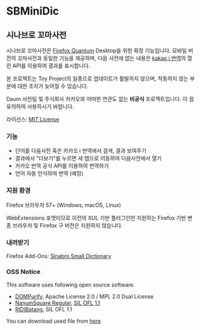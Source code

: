 # SBMiniDic

## 시나브로 꼬마사전

시나브로 꼬마사전은 [Firefox Quantum](https://firefox.com) Desktop을 위한 확장 기능입니다. 모바일 버전의 꼬마사전과 동일한 기능을 제공하며, 다음 사전에 없는 내용은 [kakao i 번역](https://translate.kakao.com)의 열린 API를 이용하여 결과를 표시합니다.

본 프로젝트는 Toy Project의 일종으로 업데이트가 활발하지 않으며, 작동하지 않는 부분에 대한 조치가 늦어질 수 있습니다.

Daum 사전팀 및 주식회사 카카오와 어떠한 연관도 없는 **비공식** 프로젝트입니다. 이 점 유의하여 사용하시기 바랍니다.

라이선스: [MIT License](LICENSE)

### 기능

* 단어를 다음사전 혹은 카카오 i 번역에서 검색, 결과 보여주기
* 결과에서 "더보기"를 누르면 새 탭으로 이동하여 다음사전에서 열기
* 카카오 번역 공식 API를 이용하여 번역하기
* 언어 자동 인식하여 번역 (예정)

### 지원 환경

Firefox 브라우저 57+ (Windows, macOS, Linux)

WebExtensions 포맷이므로 이전의 XUL 기반 플러그인만 지원하는 Firefox 기반 변종 브라우저 및 Firefox 구 버전은 지원하지 않습니다.

### 내려받기

Firefox Add-Ons: [Sinabro Small Dictionary](https://addons.mozilla.org/ko/firefox/addon/sinabro-small-dictionary/)

### OSS Notice

This software uses following open source software.

- [DOMPurify](https://github.com/cure53/DOMPurify), Apache License 2.0 / MPL 2.0 Dual License
- [NanumSquare Regular](https://hangeul.naver.com), [SIL OFL 1.1](https://help.naver.com/service/30016/contents/18088?osType=PC&lang=ko)
- [RIDIBatang](https://ridicorp.com/ridibatang), SIL OFL 1.1

You can download used file from [here](https://github.com/lego37yoon/SBMiniDic/blob/main/purify.min.js)
